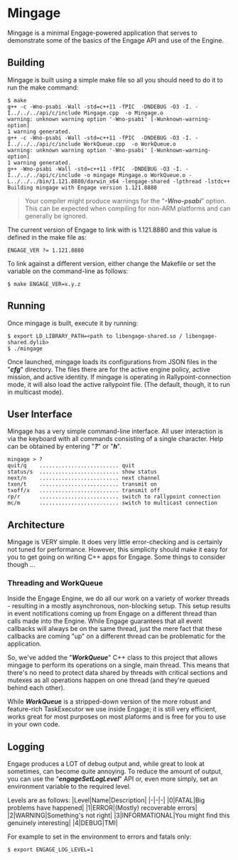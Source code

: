 # Mingage

Mingage is a minimal Engage-powered application that serves to demonstrate some of the basics of the Engage API and use of the Engine.

## Building

Mingage is built using a simple make file so all you should need to do it to run the make command:

```shell
$ make
g++ -c -Wno-psabi -Wall -std=c++11 -fPIC  -DNDEBUG -O3 -I. -I../../../api/c/include Mingage.cpp  -o Mingage.o
warning: unknown warning option '-Wno-psabi' [-Wunknown-warning-option]
1 warning generated.
g++ -c -Wno-psabi -Wall -std=c++11 -fPIC  -DNDEBUG -O3 -I. -I../../../api/c/include WorkQueue.cpp  -o WorkQueue.o
warning: unknown warning option '-Wno-psabi' [-Wunknown-warning-option]
1 warning generated.
g++ -Wno-psabi -Wall -std=c++11 -fPIC  -DNDEBUG -O3 -I. -I../../../api/c/include -o mingage Mingage.o WorkQueue.o -L../../../bin/1.121.8880/darwin_x64 -lengage-shared -lpthread -lstdc++
Building mingage with Engage version 1.121.8880
```

>Your compiler might produce warnings for the "***-Wno-psabi***" option.  This can be expected when compiling for non-ARM platforms and can generally be ignored.

The current version of Engage to link with is 1.121.8880 and this value is defined in the make file as:

```shell
ENGAGE_VER ?= 1.121.8880
```

To link against a different version, either change the Makefile or set the variable on the command-line as follows:

```shell
$ make ENGAGE_VER=x.y.z
```

## Running

Once mingage is built, execute it by running:

```shell
$ export LD_LIBRARY_PATH=<path to libengage-shared.so / libengage-shared.dylib>
$ ./mingage
```

Once launched, mingage loads its configurations from JSON files in the "***cfg***" directory.  The files there are for the active engine policy, active mission, and active identity.  If mingage is operating in Rallypoint-connection mode, it will also load the active rallypoint file.  (The default, though, it to run in multicast mode).

## User Interface

Mingage has a very simple command-line interface.  All user interaction is via the keyboard with all commands consisting of a single character.  Help can be obtained by entering "***?***" or "***h***".

```shell
mingage > ?
quit/q    ......................... quit
status/s  ......................... show status
next/n    ......................... next channel
txon/t    ......................... transmit on
txoff/x   ......................... transmit off
rp/r      ......................... switch to rallypoint connection
mc/m      ......................... switch to multicast connection
```

## Architecture

Mingage is VERY simple.  It does very little error-checking and is certainly not tuned for performance.  However, this simplicity should make it easy for you to get going on writing C++ apps for Engage.  Some things to consider though ...

### Threading and WorkQueue

Inside the Engage Engine, we do all our work on a variety of worker threads - resulting in a mostly asynchronous, non-blocking setup.  This setup results in event notifications coming up from Engage on a different thread than calls made into the Engine.  While Engage guarantees that all event callbacks will always be on the same thread, just the mere fact that these callbacks are coming "up" on a different thread can be problematic for the application.

So, we've added the "***WorkQueue***" C++ class to this project that allows mingage to perform its operations on a single, main thread.  This means that there's no need to protect data shared by threads with critical sections and mutexes as all operations happen on one thread (and they're queued behind each other).  

While ***WorkQueue*** is a stripped-down version of the more robust and feature-rich TaskExecutor we use inside Engage; it is still very efficient, works great for most purposes on most plaforms and is free for you to use in your own code.


## Logging

Engage produces a LOT of debug output and, while great to look at sometimes, can become quite annoying.  To reduce the amount of output, you can use the "***engageSetLogLevel***" API or, even more simply, set an environment variable to the required level.  

Levels are as follows:
|Level|Name|Description|
|-|-|-|
|0|FATAL|Big problems have happened|
|1|ERROR|(Mostly) recoverable errors|
|2|WARNING|Something's not right|
|3|INFORMATIONAL|You might find this genuinely interesting|
|4|DEBUG|TMI|


For example to set in the environment to errors and fatals only:

```shell
$ export ENGAGE_LOG_LEVEL=1
```
